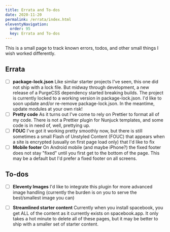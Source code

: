 ```yaml
---
title: Errata and To-dos
date: 2020-11-20
permalink: /errata/index.html
eleventyNavigation:
  order: 95 
  key: Errata and To-dos
---
```

This is a small page to track known errors, todos, and other small things I wish worked differently. 

## Errata 

* [ ] **package-lock.json** Like similar starter projects I've seen, this one did not ship with a lock file. But midway through development, a new release of a PurgeCSS dependency started breaking builds. The project is currently locked to a working version in package-lock.json. I'd like to soon update and/or re-remove package-lock.json. In the meantime, update modules at your own risk!
* [ ] **Pretty code** As it turns out I've come to rely on Prettier to format all of my code. There is not a Prettier plugin for Nunjuck templates, and some code is in need of, well, prettying up. 
* [ ]  **FOUC** I've got it working pretty smoothly now, but there is still sometimes a small Flash of Unstyled Content (FOUC) that appears when a site is encrypted (usually on first page load only) that I'd like to fix  
* [ ] **Mobile footer** On Android mobile (and maybe iPhone?) the fixed footer does not stay "fixed" until you first get to the bottom of the page. This may be a default but I'd prefer a fixed footer on all screens.

## To-dos

* [ ] **Eleventy Images** I'd like to integrate this plugin for more advanced image handling (currently the burden is on you to serve the best/smallest image you can)
* [ ] **Streamlined starter content** Currently when you install spacebook, you get ALL of the content as it currently exists on spacebook.app. It only takes a hot minute to delete all of these pages, but it may be better to ship with a smaller set of starter content.

